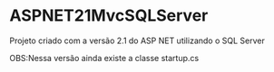 # ASPNET21MvcSQLServer

Projeto criado com a versão 2.1 do ASP NET utilizando o SQL Server

OBS:Nessa versão ainda existe a classe startup.cs
